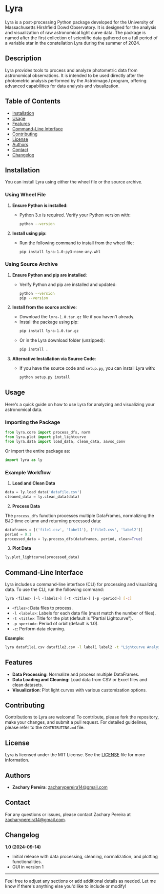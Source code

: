 # Lyra

Lyra is a post-processing Python package developed for the University of Massachusetts Hirshfield Dowd Observatory. It is designed for the analysis and visualization of raw astronomical light curve data. The package is named after the first collection of scientific data gathered on a full period of a variable star in the constellation Lyra during the summer of 2024.

## Description

Lyra provides tools to process and analyze photometric data from astronomical observations. It is intended to be used directly after the photometric analysis performed by the AstroimageJ program, offering advanced capabilities for data analysis and visualization.

## Table of Contents
- [Installation](#installation)
- [Usage](#usage)
- [Features](#features)
- [Command-Line Interface](#command-line-interface)
- [Contributing](#contributing)
- [License](#license)
- [Authors](#authors)
- [Contact](#contact)
- [Changelog](#changelog)

## Installation

You can install Lyra using either the wheel file or the source archive.

### Using Wheel File
1. **Ensure Python is installed**:
   - Python 3.x is required. Verify your Python version with:
     ```bash
     python --version
     ```

2. **Install using pip**:
   - Run the following command to install from the wheel file:
     ```bash
     pip install lyra-1.0-py3-none-any.whl
     ```

### Using Source Archive
1. **Ensure Python and pip are installed**:
   - Verify Python and pip are installed and updated:
     ```bash
     python --version
     pip --version
     ```

2. **Install from the source archive**:
   - Download the `lyra-1.0.tar.gz` file if you haven't already.
   - Install the package using pip:
     ```bash
     pip install lyra-1.0.tar.gz
     ```
   - Or in the Lyra download folder (unzipped):
     ```bash
     pip install .
     ```

3. **Alternative Installation via Source Code**:
   - If you have the source code and `setup.py`, you can install Lyra with:
     ```bash
     python setup.py install
     ```

## Usage

Here's a quick guide on how to use Lyra for analyzing and visualizing your astronomical data.

### Importing the Package

```python
from lyra.core import process_dfs, norm
from lyra.plot import plot_lightcurve
from lyra.data import load_data, clean_data, aavso_conv

```
Or import the entire package as:

```python
import lyra as ly
```

### Example Workflow

1. **Load and Clean Data**

```python
data = ly.load_data('datafile.csv')
cleaned_data = ly.clean_data(data)
```

2. **Process Data**

The `process_dfs` function processes multiple DataFrames, normalizing the BJD time column and returning processed data:

```python
dataframes = [('file1.csv', 'label1'), ('file2.csv', 'label2')]
period = 0.1
processed_data = ly.process_dfs(dataframes, period, clean=True)
```

3. **Plot Data**

```python
ly.plot_lightcurve(processed_data)
```

## Command-Line Interface

Lyra includes a command-line interface (CLI) for processing and visualizing data. To use the CLI, run the following command:

```bash
lyra <files> [-l <labels>] [-t <title>] [-p <period>] [-c]
```

- `<files>`: Data files to process.
- `-l <labels>`: Labels for each data file (must match the number of files).
- `-t <title>`: Title for the plot (default is "Partial Lightcurve").
- `-p <period>`: Period of orbit (default is 1.0).
- `-c`: Perform data cleaning.

**Example**:

```bash
lyra datafile1.csv datafile2.csv -l label1 label2 -t "Lightcurve Analysis" -p 0.1 -c
```

## Features

- **Data Processing**: Normalize and process multiple DataFrames.
- **Data Loading and Cleaning**: Load data from CSV or Excel files and clean datasets.
- **Visualization**: Plot light curves with various customization options.

## Contributing

Contributions to Lyra are welcome! To contribute, please fork the repository, make your changes, and submit a pull request. For detailed guidelines, please refer to the `CONTRIBUTING.md` file.

## License

Lyra is licensed under the MIT License. See the [LICENSE](LICENSE) file for more information.

## Authors

- **Zachary Pereira**: [zacharypereira14@gmail.com](mailto:zacharypereira14@gmail.com)

## Contact

For any questions or issues, please contact Zachary Pereira at [zacharypereira14@gmail.com](mailto:zacharypereira14@gmail.com).


## Changelog

**1.0 (2024-09-14)**  
- Initial release with data processing, cleaning, normalization, and plotting functionalities.
- GUI in version 1

---

Feel free to adjust any sections or add additional details as needed. Let me know if there's anything else you'd like to include or modify!


